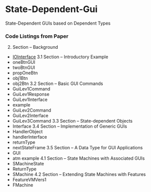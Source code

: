 # State-Dependent-Gui

State-Dependent GUIs based on Dependent Types

### Code Listings from Paper
2. Section – Background
  * [IOInterface](https://stephanadls.github.io/state-dependent-gui/html/SizedIO.Base.html#333)
3.1 Section – Introductory Example
  * oneBtnGUI
  * twoBtnGUI 
  * propOneBtn 
  * obj1Btn 
  * obj2Btn 
3.2 Section – Basic GUI Commands
  * GuiLev1Command 
  * GuiLev1Response 
  * GuiLev1Interface
  * example
  * GuiLev2Command
  * GuiLev2Interface 
  * GuiLev3Command 
3.3 Section – State-dependent Objects
  * Interface
3.4 Section – Implementation of Generic GUIs
  * HandlerObject 
  * handlerInterface
  * returnType
  * nextStateFrame
3.5 Section – A Data Type for GUI Applications
  * GUI 
  * atm example
4.1 Section – State Machines with Associated GUIs
  * SMachineState
  * ReturnType
  * SMachine 
4.2 Section – Extending State Machines with Features
  * FeatureVMVers1
  * FMachine 
 




  
  
  
  
  
  
  

